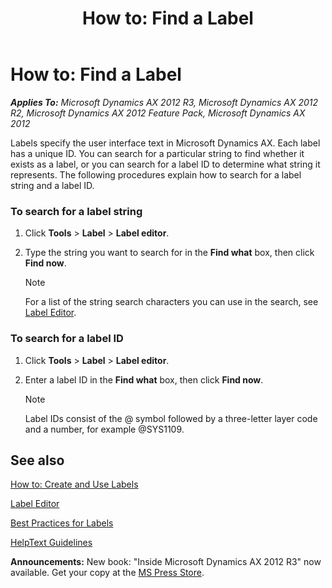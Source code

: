 ﻿---
title: 'How to: Find a Label'
TOCTitle: 'How to: Find a Label'
ms:assetid: f8729f71-c6a3-46e7-9b2c-0f3e0bbf6365
ms:mtpsurl: https://msdn.microsoft.com/en-us/library/Cc624360(v=AX.60)
ms:contentKeyID: 35253731
ms.date: 05/18/2015
mtps_version: v=AX.60
f1_keywords:
- Forms.SysLabelSearch
- MsDynAx060.Forms.SysLabelSearch
---

# How to: Find a Label 


_**Applies To:** Microsoft Dynamics AX 2012 R3, Microsoft Dynamics AX 2012 R2, Microsoft Dynamics AX 2012 Feature Pack, Microsoft Dynamics AX 2012_

Labels specify the user interface text in Microsoft Dynamics AX. Each label has a unique ID. You can search for a particular string to find whether it exists as a label, or you can search for a label ID to determine what string it represents. The following procedures explain how to search for a label string and a label ID.

### To search for a label string

1.  Click **Tools** \> **Label** \> **Label editor**.

2.  Type the string you want to search for in the **Find what** box, then click **Find now**.
    

    > [!NOTE]
    > <P>For a list of the string search characters you can use in the search, see <A href="label-editor.md">Label Editor</A>.</P>



### To search for a label ID

1.  Click **Tools** \> **Label** \> **Label editor**.

2.  Enter a label ID in the **Find what** box, then click **Find now**.
    

    > [!NOTE]
    > <P>Label IDs consist of the @ symbol followed by a three-letter layer code and a number, for example @SYS1109.</P>



## See also

[How to: Create and Use Labels](how-to-create-and-use-labels.md)

[Label Editor](label-editor.md)

[Best Practices for Labels](best-practices-for-labels.md)

[HelpText Guidelines](helptext-guidelines.md)

  
**Announcements:** New book: "Inside Microsoft Dynamics AX 2012 R3" now available. Get your copy at the [MS Press Store](https://www.microsoftpressstore.com/store/inside-microsoft-dynamics-ax-2012-r3-9780735685109).

